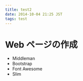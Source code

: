 ```yaml
---
title: test2
date: 2014-10-04 21:25 JST
tags: test
---
```

# Web ページの作成

* Middleman
* Bootstrap
* Font Awesome
* Slim
